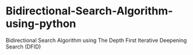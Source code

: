 # Bidirectional-Search-Algorithm-using-python
Bidirectional Search Algorithm using The Depth First Iterative Deepening Search (DFID)
